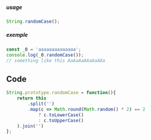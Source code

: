 ##### usage
~~~ts
String.randomCase();
~~~
##### exemple
~~~js
const _0 = 'aaaaaaaaaaaaaa';
console.log(_0.randomCase());
// something like this AaAaAaAAaAaAAa
~~~

## Code
~~~js
String.prototype.randomCase = function(){
	return this
		.split('')
		.map(c => Math.round(Math.random() * 2) == 2
			? c.toLowerCase()
			: c.toUpperCase()
	).join('')
};
~~~
